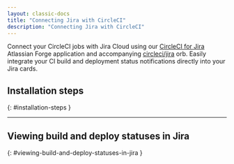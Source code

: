 ```yaml
---
layout: classic-docs
title: "Connecting Jira with CircleCI"
description: "Connecting Jira with CircleCI"
---
```


Connect your CircleCI jobs with Jira Cloud using our [CircleCI for Jira](https://marketplace.atlassian.com/apps/1215946/circleci-for-jira?tab=overview&hosting=cloud) Atlassian Forge application and accompanying [circleci/jira](https://circleci.com/developer/orbs/orb/circleci/jira) orb. Easily integrate your CI build and deployment status notifications directly into your Jira cards.
## Installation steps
{: #installation-steps }

---

## Viewing build and deploy statuses in Jira
{: #viewing-build-and-deploy-statuses-in-jira }
